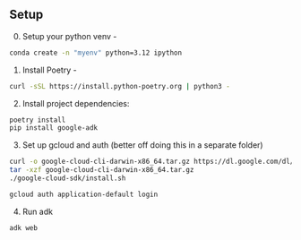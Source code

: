 ## Setup

0. Setup your python venv -
```bash
conda create -n "myenv" python=3.12 ipython
```

1. Install Poetry - 
```bash
curl -sSL https://install.python-poetry.org | python3 -
```

2. Install project dependencies:
```bash
poetry install
pip install google-adk
```

3. Set up gcloud and auth (better off doing this in a separate folder)
 ```bash
curl -o google-cloud-cli-darwin-x86_64.tar.gz https://dl.google.com/dl/cloudsdk/channels/rapid/downloads/google-cloud-cli-darwin-x86_64.tar.gz
tar -xzf google-cloud-cli-darwin-x86_64.tar.gz
./google-cloud-sdk/install.sh

gcloud auth application-default login
```

4. Run adk
```
adk web
```
